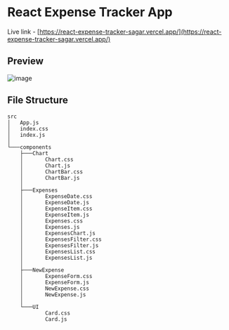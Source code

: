 # React Expense Tracker App

Live link - [https://react-expense-tracker-sagar.vercel.app/](https://react-expense-tracker-sagar.vercel.app/)

## Preview

![image](https://user-images.githubusercontent.com/54253848/196896881-492be5bd-b93b-4583-bb5e-a9209c4d1e46.png)

## File Structure
```
src
│   App.js
│   index.css
│   index.js
│
└───components
    ├───Chart
    │       Chart.css
    │       Chart.js
    │       ChartBar.css
    │       ChartBar.js
    │
    ├───Expenses
    │       ExpenseDate.css
    │       ExpenseDate.js
    │       ExpenseItem.css
    │       ExpenseItem.js
    │       Expenses.css
    │       Expenses.js
    │       ExpensesChart.js
    │       ExpensesFilter.css
    │       ExpensesFilter.js
    │       ExpensesList.css
    │       ExpensesList.js
    │
    ├───NewExpense
    │       ExpenseForm.css
    │       ExpenseForm.js
    │       NewExpense.css
    │       NewExpense.js
    │
    └───UI
            Card.css
            Card.js
```
